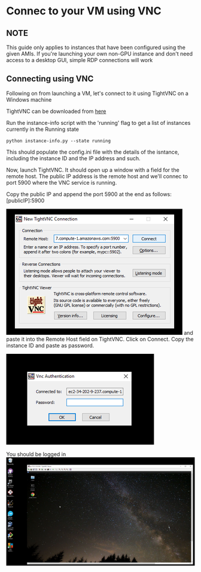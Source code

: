 # Connec to your VM using VNC

## NOTE
This guide only applies to instances that have been configured using the given AMIs. If you're launching your own non-GPU instance and don't need access to a desktop GUI, simple RDP connections will work

## Connecting using VNC

Following on from launching a VM, let's connect to it using TightVNC on a Windows machine

TightVNC can be downloaded from [here](https://www.tightvnc.com/download.php)

Run the instance-info script with the 'running' flag to get a list of instances currently in the Running state

    python instance-info.py --state running

This should populate the config.ini file with the details of the 
isntance, including the instance ID and the IP address and such. 

Now, launch TightVNC. It should open up a window with a field for the remote host. The public IP address is the remote host and we'll connec to port 5900 where the VNC service is running. 

Copy the public IP and append the port 5900 at the end as follows:
    [publicIP]:5900 

![TightVNC Connect Page](assets/tightvnc.png)
and paste it into the Remote Host field on TightVNC. Click on Connect. Copy the instance ID and paste as password. 

![Instance Password](assets/password.png)

You should be logged in 
![VNC Desktop Home](assets/vm-desktop.png)